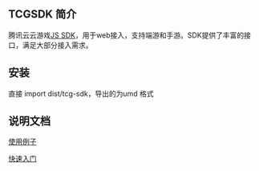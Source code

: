 ## TCGSDK 简介
腾讯云云游戏[JS SDK](https://cloud.tencent.com/document/product/1162/46134)，用于web接入，支持端游和手游。SDK提供了丰富的接口，满足大部分接入需求。

## 安装

直接 import dist/tcg-sdk，导出的为umd 格式

## 说明文档

[使用例子](demo/demo.html)

[快速入门](https://cloud.tencent.com/document/product/1162/46135)